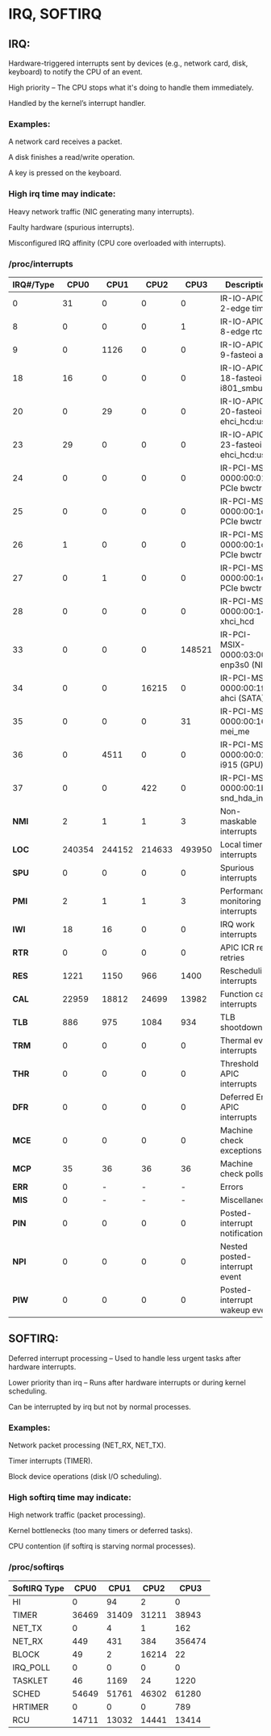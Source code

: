 # IRQ, SOFTIRQ

## IRQ:
Hardware-triggered interrupts sent by devices (e.g., network card, disk, keyboard) to notify the CPU of an event.

High priority – The CPU stops what it's doing to handle them immediately.

Handled by the kernel’s interrupt handler.

### Examples:
A network card receives a packet.

A disk finishes a read/write operation.

A key is pressed on the keyboard.

### High irq time may indicate:

Heavy network traffic (NIC generating many interrupts).

Faulty hardware (spurious interrupts).

Misconfigured IRQ affinity (CPU core overloaded with interrupts).


### /proc/interrupts

| IRQ#/Type    | CPU0    | CPU1   | CPU2   | CPU3     | Description                          |
|--------------|---------|--------|--------|----------|--------------------------------------|
| 0            | 31      | 0      | 0      | 0        | IR-IO-APIC 2-edge timer              |
| 8            | 0       | 0      | 0      | 1        | IR-IO-APIC 8-edge rtc0               |
| 9            | 0       | 1126   | 0      | 0        | IR-IO-APIC 9-fasteoi acpi            |
| 18           | 16      | 0      | 0      | 0        | IR-IO-APIC 18-fasteoi i801_smbus     |
| 20           | 0       | 29     | 0      | 0        | IR-IO-APIC 20-fasteoi ehci_hcd:usb4  |
| 23           | 29      | 0      | 0      | 0        | IR-IO-APIC 23-fasteoi ehci_hcd:usb2  |
| 24           | 0       | 0      | 0      | 0        | IR-PCI-MSI-0000:00:01.0 PCIe bwctrl  |
| 25           | 0       | 0      | 0      | 0        | IR-PCI-MSI-0000:00:1c.0 PCIe bwctrl  |
| 26           | 1       | 0      | 0      | 0        | IR-PCI-MSI-0000:00:1c.2 PCIe bwctrl  |
| 27           | 0       | 1      | 0      | 0        | IR-PCI-MSI-0000:00:1c.3 PCIe bwctrl  |
| 28           | 0       | 0      | 0      | 0        | IR-PCI-MSI-0000:00:14.0 xhci_hcd     |
| 33           | 0       | 0      | 0      | 148521   | IR-PCI-MSIX-0000:03:00.0 enp3s0 (NIC)|
| 34           | 0       | 0      | 16215  | 0        | IR-PCI-MSI-0000:00:1f.2 ahci (SATA)  |
| 35           | 0       | 0      | 0      | 31       | IR-PCI-MSI-0000:00:16.0 mei_me       |
| 36           | 0       | 4511   | 0      | 0        | IR-PCI-MSI-0000:00:02.0 i915 (GPU)   |
| 37           | 0       | 0      | 422    | 0        | IR-PCI-MSI-0000:00:1b.0 snd_hda_intel|
| **NMI**      | 2       | 1      | 1      | 3        | Non-maskable interrupts              |
| **LOC**      | 240354  | 244152 | 214633 | 493950   | Local timer interrupts               |
| **SPU**      | 0       | 0      | 0      | 0        | Spurious interrupts                  |
| **PMI**      | 2       | 1      | 1      | 3        | Performance monitoring interrupts    |
| **IWI**      | 18      | 16     | 0      | 0        | IRQ work interrupts                  |
| **RTR**      | 0       | 0      | 0      | 0        | APIC ICR read retries                |
| **RES**      | 1221    | 1150   | 966    | 1400     | Rescheduling interrupts              |
| **CAL**      | 22959   | 18812  | 24699  | 13982    | Function call interrupts             |
| **TLB**      | 886     | 975    | 1084   | 934      | TLB shootdowns                       |
| **TRM**      | 0       | 0      | 0      | 0        | Thermal event interrupts             |
| **THR**      | 0       | 0      | 0      | 0        | Threshold APIC interrupts            |
| **DFR**      | 0       | 0      | 0      | 0        | Deferred Error APIC interrupts       |
| **MCE**      | 0       | 0      | 0      | 0        | Machine check exceptions             |
| **MCP**      | 35      | 36     | 36     | 36       | Machine check polls                  |
| **ERR**      | 0       | -      | -      | -        | Errors                               |
| **MIS**      | 0       | -      | -      | -        | Miscellaneous                        |
| **PIN**      | 0       | 0      | 0      | 0        | Posted-interrupt notification        |
| **NPI**      | 0       | 0      | 0      | 0        | Nested posted-interrupt event        |
| **PIW**      | 0       | 0      | 0      | 0        | Posted-interrupt wakeup event        |

## SOFTIRQ:

Deferred interrupt processing – Used to handle less urgent tasks after hardware interrupts.

Lower priority than irq – Runs after hardware interrupts or during kernel scheduling.

Can be interrupted by irq but not by normal processes.

### Examples:
Network packet processing (NET_RX, NET_TX).

Timer interrupts (TIMER).

Block device operations (disk I/O scheduling).

### High softirq time may indicate:

High network traffic (packet processing).

Kernel bottlenecks (too many timers or deferred tasks).

CPU contention (if softirq is starving normal processes).

### /proc/softirqs

| SoftIRQ Type | CPU0   | CPU1   | CPU2   | CPU3     |
|--------------|--------|--------|--------|----------|
| HI           | 0      | 94     | 2      | 0        |
| TIMER        | 36469  | 31409  | 31211  | 38943    |
| NET_TX       | 0      | 4      | 1      | 162      |
| NET_RX       | 449    | 431    | 384    | 356474   |
| BLOCK        | 49     | 2      | 16214  | 22       |
| IRQ_POLL     | 0      | 0      | 0      | 0        |
| TASKLET      | 46     | 1169   | 24     | 1220     |
| SCHED        | 54649  | 51761  | 46302  | 61280    |
| HRTIMER      | 0      | 0      | 0      | 789      |
| RCU          | 14711  | 13032  | 14441  | 13414    |
